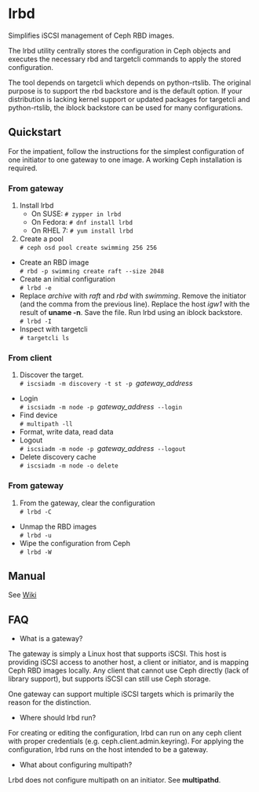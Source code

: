 # lrbd
Simplifies iSCSI management of Ceph RBD images.  

The lrbd utility centrally stores the configuration in Ceph objects and executes the necessary rbd and targetcli commands to apply the stored configuration.

The tool depends on targetcli which depends on python-rtslib.  The original purpose is to support the rbd backstore and is the default option.  If your distribution is lacking kernel support or updated packages for targetcli and python-rtslib, the iblock backstore can be used for many configurations.

## Quickstart

For the impatient, follow the instructions for the simplest configuration of one initiator to one gateway to one image.  A working Ceph installation is required.

### From gateway
1. Install lrbd  
   * On SUSE: `# zypper in lrbd`
   * On Fedora: `# dnf install lrbd`
   * On RHEL 7: `# yum install lrbd`
2. Create a pool  
`# ceph osd pool create swimming 256 256`
* Create an RBD image  
`# rbd -p swimming create raft --size 2048`
* Create an initial configuration  
`# lrbd -e`
* Replace *archive* with *raft* and *rbd* with *swimming*.  Remove the initiator (and the comma from the previous line).  Replace the host *igw1* with the result of **uname -n**. Save the file.  Run lrbd using an iblock backstore.  
`# lrbd -I`
* Inspect with targetcli  
`# targetcli ls`

### From client
1. Discover the target.  
`# iscsiadm -m discovery -t st -p `*gateway_address*
* Login  
`# iscsiadm -m node -p `*gateway_address*` --login`
* Find device   
`# multipath -ll`
* Format, write data, read data
* Logout  
`# iscsiadm -m node -p `*gateway_address*` --logout`
* Delete discovery cache  
`# iscsiadm -m node -o delete`

### From gateway
1. From the gateway, clear the configuration  
`# lrbd -C`
* Unmap the RBD images  
`# lrbd -u`
* Wipe the configuration from Ceph  
`# lrbd -W`

## Manual

See [Wiki](https://github.com/swiftgist/lrbd/wiki)

## FAQ

* What is a gateway?

The gateway is simply a Linux host that supports iSCSI.  This host is providing iSCSI access to another host, a client or initiator, and is mapping Ceph RBD images locally.  Any client that cannot use Ceph directly (lack of library support), but supports iSCSI can still use Ceph storage.

One gateway can support multiple iSCSI targets which is primarily the reason for the distinction.

* Where should lrbd run?

For creating or editing the configuration, lrbd can run on any ceph client with proper credentials (e.g. ceph.client.admin.keyring).  For applying the configuration, lrbd runs on the host intended to be a gateway.

* What about configuring multipath?

Lrbd does not configure multipath on an initiator.  See **multipathd**. 
